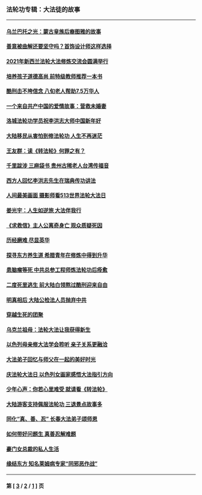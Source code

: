 ### 法轮功专辑：大法徒的故事
---
#### [乌兰巴托之光：蒙古皇族后裔图雅的故事](../../pages/nf1147481/n13155759.md?09070430) 
#### [善意被曲解还要坚守吗？首饰设计师这样选择](../../pages/nf1147481/n13077575.md?09070430) 
#### [2021年新西兰法轮大法修炼交流会圆满举行](../../pages/nf1147481/n13033149.md?09070430) 
#### [培养孩子道德高尚 前特级教师推荐一本书](../../pages/nf1147481/n12938640.md?09070430) 
#### [酷刑击不垮信念 八旬老人帮助7.5万华人](../../pages/nf1147481/n12880712.md?09070430) 
#### [一个来自共产中国的爱情故事：营救未婚妻](../../pages/nf1147481/n12778386.md?09070430) 
#### [洛城法轮功学员祝李洪志大师中国新年好](../../pages/nf1147481/n12724685.md?09070430) 
#### [大陆移民从害怕到修法轮功 人生不再迷茫](../../pages/nf1147481/n12414325.md?09070430) 
#### [王友群：读《转法轮》何罪之有？](../../pages/nf1147481/n12408647.md?09070430) 
#### [千里跋涉 三麻袋书 贵州古稀老人台湾传福音](../../pages/nf1147481/n12198750.md?09070430) 
#### [西方人回忆李洪志先生在瑞典传功讲法](../../pages/nf1147481/n12099607.md?09070430) 
#### [人间最美画面 摄影师看513世界法轮大法日](../../pages/nf1147481/n12094118.md?09070430) 
#### [姜光宇：人生如逆旅 大法伴我行](../../pages/nf1147481/n12088664.md?09070430) 
#### [《求救信》主人公离奇身亡 观众质疑死因](../../pages/nf1147481/n11845215.md?09070430) 
#### [历经磨难 尽显英华](../../pages/nf1147481/n11723297.md?09070430) 
#### [探寻东方养生道 希腊青年在修炼中得到升华](../../pages/nf1147481/n11494502.md?09070430) 
#### [患脑瘤等死 中共总参工程师炼法轮功后痊愈](../../pages/nf1147481/n11466682.md?09070430) 
#### [二度死里逃生 前大陆白领熬过酷刑迎来自由](../../pages/nf1147481/n11368594.md?09070430) 
#### [明真相后 大陆公检法人员抛弃中共](../../pages/nf1147481/n11358618.md?09070430) 
#### [穿越生死的团聚](../../pages/nf1147481/n11258922.md?09070430) 
#### [乌克兰祖母：法轮大法让我获得新生](../../pages/nf1147481/n11269457.md?09070430) 
#### [以色列母亲修大法学会聆听 亲子关系更融洽](../../pages/nf1147481/n11268195.md?09070430) 
#### [大法弟子回忆与师父在一起的美好时光](../../pages/nf1147481/n11267759.md?09070430) 
#### [庆法轮大法日 以色列女画家感悟大法指引方向](../../pages/nf1147481/n11267735.md?09070430) 
#### [少年心声：你若心里难受 就请看《转法轮》](../../pages/nf1147481/n11267496.md?09070430) 
#### [大陆游客支持佩服法轮功 三退景点故事多](../../pages/nf1147481/n11267378.md?09070430) 
#### [同化“真、善、忍” 长春大法弟子颂师恩](../../pages/nf1147481/n11266497.md?09070430) 
#### [如何带好问题生 真善忍解难题](../../pages/nf1147481/n11243655.md?09070430) 
#### [豪门女总裁的私人生活](../../pages/nf1147481/n10127794.md?09070430) 
#### [缘结东方 知名莱姆病专家“同邪恶作战”](../../pages/nf1147481/n10682468.md?09070430) 

---
#### 第 [ [3](./3.md?09070430) / [2](./2.md?09070430) / [1](./1.md?09070430) ] 页
